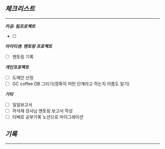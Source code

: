 ## *체크**리스트***

---

***카공: 팀프로젝트***

- [ ]  

***아이티센: 멘토링 프로젝트***

- [ ]  멘토링 기록

***개인프로젝트***

- [ ]  도메인 선정
- [ ]  GC coffee DB 그리기(정확히 어떤 단계라고 하는지 이름도 알기)

***기타***

- [ ]  일일보고서
- [ ]  하석재 강사님 멘토링 보고서 작성
- [ ]  티베로 공부기록 노션으로 마이그레이션

## ***기록***

---